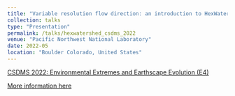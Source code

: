 ```yaml
---
title: "Variable resolution flow direction: an introduction to HexWatershed"
collection: talks
type: "Presentation"
permalink: /talks/hexwatershed_csdms_2022
venue: "Pacific Northwest National Laboratory"
date: 2022-05
location: "Boulder Colorado, United States"
---
```


[CSDMS 2022: Environmental Extremes and Earthscape Evolution (E4)](https://csdms.colorado.edu/wiki/MeetingOfInterest:Meeting-415)

[More information here](http://www.hexwatershed.org)


